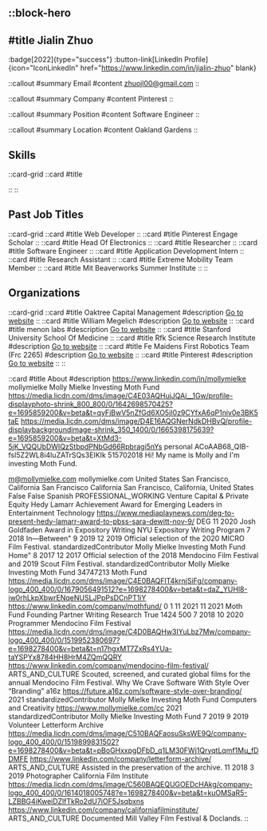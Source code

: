 ::block-hero
---
#title
Jialin Zhuo
---

:badge[2022]{type="success"}
:button-link[LinkedIn Profile]{icon="IconLinkedIn" href="https://www.linkedin.com/in/jialin-zhuo" blank}

::callout
#summary
Email
#content
zhuojl00@gmail.com
::

::callout
#summary
Company
#content
Pinterest
::

::callout
#summary
Position
#content
Software Engineer
::

::callout
#summary
Location
#content
Oakland Gardens
::

## Skills
::card-grid
::card
#title

::
::

## Past Job Titles
::card-grid
::card
#title
Web Developer
::
::card
#title
Pinterest Engage Scholar
::
::card
#title
Head Of Electronics
::
::card
#title
Researcher
::
::card
#title
Software Engineer
::
::card
#title
Application Development Intern
::
::card
#title
Research Assistant
::
::card
#title
Extreme Mobility Team Member
::
::card
#title
Mit Beaverworks Summer Institute
::
::

## Organizations
::card-grid
::card
#title
Oaktree Capital Management
#description
[Go to website](oaktreecapital.com)
::
::card
#title
William Megelich
#description
[Go to website](pinterest.dk)
::
::card
#title
menon labs
#description
[Go to website](menonlabs.com)
::
::card
#title
Stanford University School Of Medicine
::
::card
#title
Rfk Science Research Institute
#description
[Go to website](rfksri.org)
::
::card
#title
Fe Maidens First Robotics Team (Frc 2265)
#description
[Go to website](femaidens2265.org)
::
::card
#title
Pinterest
#description
[Go to website](pinterest.com.au)
::
::

::card
#title
About
#description
https://www.linkedin.com/in/mollymielke mollymielke Molly Mielke Investing Moth Fund https://media.licdn.com/dms/image/C4E03AQHujJQAi__1Gw/profile-displayphoto-shrink_800_800/0/1642698570425?e=1695859200&v=beta&t=qyFjBwV5nZfGd6XO5jI0z9CYfxA6qP1niv0e3BK5taE https://media.licdn.com/dms/image/D4E16AQGNerNdkDHBvQ/profile-displaybackgroundimage-shrink_350_1400/0/1665398175639?e=1695859200&v=beta&t=XtMd3-5jK_VQQUbDWIQzStbpdPNbGd66Rpbragi5nYs personal ACoAAB68_QIB-fsl5Z2WL8i4IuZATrSQs3EIKIk 515702018 Hi! My name is Molly and I'm investing Moth Fund.

m@mollymielke.com
mollymielke.com United States San Francisco, California San Francisco California San Francisco, California, United States False False Spanish PROFESSIONAL_WORKING Venture Capital & Private Equity Hedy Lamarr Achievement Award for Emerging Leaders in Entertainment Technology https://www.mediaplaynews.com/deg-to-present-hedy-lamarr-award-to-pbss-sara-dewitt-nov-9/ DEG 11 2020 Josh Goldfaden Award in Expository Writing NYU Expository Writing Program 7 2018 In—Between" 9 2019 12 2019 Official selection of the 2020 MICRO Film Festival. standardizedContributor Molly Mielke Investing Moth Fund Home" 8 2017 12 2017 Official selection of the 2018 Mendocino Film Festival and 2019 Scout Film Festival. standardizedContributor Molly Mielke Investing Moth Fund 34747213 Moth Fund https://media.licdn.com/dms/image/C4E0BAQFlT4krnjSiFg/company-logo_400_400/0/1679056491512?e=1698278400&v=beta&t=daZ_YUHl8-iw0rhLkpXbwrENqeNUSLJPpPsDCnPT1iY https://www.linkedin.com/company/mothfund/ 0 1 11 2021 11 2021 Moth Fund Founding Partner Writing Research True 1424 500 7 2018 10 2020 Programmer Mendocino Film Festival https://media.licdn.com/dms/image/C4D0BAQHw3IYuLbz7Mw/company-logo_400_400/0/1519952380697?e=1698278400&v=beta&t=n17hgxMT7ZxRs4YUa-taYSPYx8784HH8HrM4ZQmQQRY https://www.linkedin.com/company/mendocino-film-festival/ ARTS_AND_CULTURE Scouted, screened, and curated global films for the annual Mendocino Film Festival. Why We Crave Software With Style Over “Branding” a16z https://future.a16z.com/software-style-over-branding/ 2021 standardizedContributor Molly Mielke Investing Moth Fund Computers and Creativity https://www.mollymielke.com/cc 2021 standardizedContributor Molly Mielke Investing Moth Fund 7 2019 9 2019 Volunteer Letterform Archive https://media.licdn.com/dms/image/C510BAQFaosuSksWE9Q/company-logo_400_400/0/1519899831502?e=1698278400&v=beta&t=pBoGHxxpgDFbD_q1LM30FWj1QryqtLqmf1Mu_fDDMFE https://www.linkedin.com/company/letterform-archive/ ARTS_AND_CULTURE Assisted in the preservation of the archive. 11 2018 3 2019 Photographer California Film Institute https://media.licdn.com/dms/image/C560BAQEQUGOEDcHAkg/company-logo_400_400/0/1614018005748?e=1698278400&v=beta&t=kuOMSaR5-LZBBG4iKweiDZlfTkRo2dU7iOF5Jsqbxns https://www.linkedin.com/company/californiafilminstitute/ ARTS_AND_CULTURE Documented Mill Valley Film Festival & Doclands.
::
